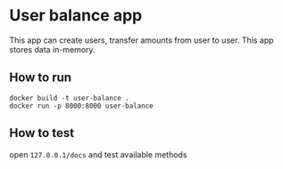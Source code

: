# User balance app

This app can create users, transfer amounts from user to user. This app stores data in-memory.

## How to run

~~~
docker build -t user-balance .
docker run -p 8000:8000 user-balance 
~~~

## How to test

open `127.0.0.1/docs` and test available methods